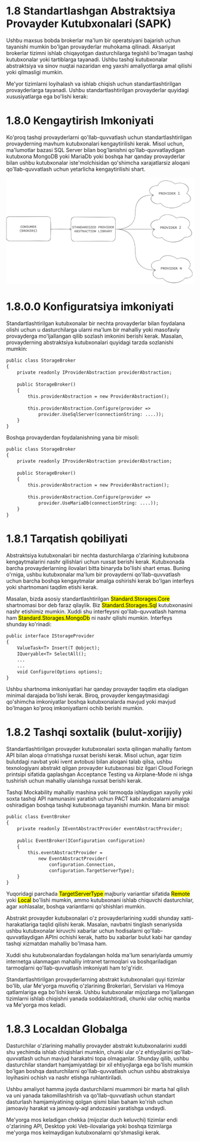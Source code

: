 # 1.8 Standartlashgan Abstraktsiya Provayder Kutubxonalari (SAPK)
Ushbu maxsus bobda brokerlar ma'lum bir operatsiyani bajarish uchun tayanishi mumkin bo'lgan provayderlar muhokama qilinadi. Aksariyat brokerlar tizimni ishlab chiqayotgan dasturchilarga tegishli bo'lmagan tashqi kutubxonalar yoki tartiblarga tayanadi. Ushbu tashqi kutubxonalar abstraktsiya va sinov nuqtai nazaridan eng yaxshi amaliyotlarga amal qilishi  yoki qilmasligi mumkin.

Me'yor tizimlarni loyihalash va ishlab chiqish uchun standartlashtirilgan provayderlarga tayanadi. Ushbu standartlashtirilgan provayderlar quyidagi xususiyatlarga ega bo'lishi kerak:

# 1.8.0 Kengaytirish Imkoniyati
Ko'proq tashqi provayderlarni qo'llab-quvvatlash uchun standartlashtirilgan provayderning mavhum kutubxonalari kengaytirilishi kerak. Misol uchun, ma'lumotlar bazasi SQL Server bilan bog'lanishni qo'llab-quvvatlaydigan kutubxona MongoDB yoki MariaDb yoki boshqa har qanday provayderlar bilan ushbu kutubxonalar iste'molchisidan qo'shimcha xarajatlarsiz aloqani qo'llab-quvvatlash uchun yetarlicha kengaytirilishi shart.

![Alt text](../../Assets/Brokers-1.8.0%20(1).png "a broker")

# 1.8.0.0 Konfiguratsiya imkoniyati

Standartlashtirilgan kutubxonalar bir nechta provayderlar bilan foydalana olishi uchun u dasturchilarga ularni ma'lum bir mahalliy yoki masofaviy provayderga mo'ljallangan qilib sozlash imkonini berishi kerak. Masalan, provayderning abstraktsiya kutubxonalari quyidagi tarzda sozlanishi mumkin:

```
public class StorageBroker
{
    private readonly IProviderAbstraction providerAbstraction;

    public StorageBroker()
    {
        this.providerAbstraction = new ProviderAbstraction();
        
        this.providerAbstraction.Configure(provider => 
            provider.UseSqlServer(connectionString: ....));
    }
}
```
Boshqa provayderdan foydalanishning yana bir misoli:

```
public class StorageBroker
{
    private readonly IProviderAbstraction providerAbstraction;

    public StorageBroker()
    {
        this.providerAbstraction = new ProviderAbstraction();
        
        this.providerAbstraction.Configure(provider =>
            provider.UseMariaDb(connectionString: ....));
    }
}
```

# 1.8.1 Tarqatish qobiliyati

Abstraktsiya kutubxonalari bir nechta dasturchilarga o'zlarining kutubxona kengaytmalarini nashr qilishlari uchun ruxsat berishi kerak. Kutubxonada barcha provayderlarning ilovalari bitta binaryda bo'lishi shart emas. Buning o'rniga, ushbu kutubxonalar ma'lum bir provayderni qo'llab-quvvatlash uchun barcha boshqa kengaytmalar amalga oshirishi kerak bo'lgan interfeys yoki shartnomani taqdim etishi kerak.

Masalan, bizda asosiy standartlashtirilgan <mark>Standard.Storages.Core</mark> shartnomasi bor deb faraz qilaylik. Biz <mark>Standard.Storages.Sql</mark> kutubxonasini nashr etishimiz mumkin. Xuddi shu interfeysni qo'llab-quvvatlash hamma ham <mark>Standard.Storages.MongoDb</mark> ni nashr qilishi mumkin. Interfeys shunday ko'rinadi:
```
public interface IStorageProvider
{
    ValueTask<T> Insert(T @object);
    IQueryable<T> SelectAll();
    ...
    ...
    void Configure(Options options);
}
```
Ushbu shartnoma imkoniyatlari har qanday provayder taqdim eta oladigan minimal darajada bo'lishi kerak. Biroq, provayder kengaytmasidagi qo'shimcha imkoniyatlar boshqa kutubxonalarda mavjud yoki mavjud bo'lmagan ko'proq imkoniyatlarni ochib berishi mumkin.

# 1.8.2 Tashqi soxtalik (bulut-xorijiy)

Standartlashtirilgan provayder kutubxonalari soxta qilingan mahalliy fantom API bilan aloqa o‘rnatishga ruxsat berishi kerak. Misol uchun, agar tizim bulutdagi navbat yoki ivent avtobusi bilan aloqani talab qilsa, ushbu texnologiyani abstrakt qilgan provayder kutubxonasi biz ilgari Cloud Foriegn printsipi sifatida gaplashgan Acceptance Testing va Airplane-Mode ni ishga tushirish uchun mahalliy ulanishga ruxsat berishi kerak.

Tashqi Mockability mahalliy mashina yoki tarmoqda ishlaydigan xayoliy yoki soxta tashqi API namunasini yaratish uchun PACT kabi andozalarni amalga oshiradigan boshqa tashqi kutubxonaga tayanishi mumkin. Mana bir misol:

```
public class EventBroker
{
    private readonly IEventAbstractProvider eventAbstractProvider;

    public EventBroker(IConfiguration configuration)
    {
        this.eventAbstractProvider = 
            new EventAbstractProvider(
                configuration.Connection,
                configuration.TargetServerType);
    }
}
```
Yuqoridagi parchada <mark> TargetServerType </mark> majburiy variantlar sifatida <mark>Remote</mark> yoki <mark>Local</mark> bo'lishi mumkin, ammo kutubxonani ishlab chiquvchi dasturchilar, agar xohlasalar, boshqa variantlarni qo'shishlari mumkin.

Abstrakt provayder kutubxonalari o'z provayderlarining xuddi shunday xatti-harakatlariga taqlid qilishi kerak. Masalan, navbatni tinglash senariysida ushbu kutubxonalar kiruvchi xabarlar uchun hodisalarni qo'llab-quvvatlaydigan APIni ochishi kerak, hatto bu xabarlar bulut kabi har qanday tashqi xizmatdan mahalliy bo'lmasa ham.

Xuddi shu kutubxonalardan foydalangan holda ma'lum senariylarda umumiy internetga ulanmagan mahalliy intranet tarmoqlari va boshqariladigan tarmoqlarni qo'llab-quvvatlash imkoniyati ham to'g'ridir.

Standartlashtirilgan provayderlarning abstrakt kutubxonalari quyi tizimlar bo'lib, ular Me'yorga muvofiq o'zlarining Brokerlari, Servislari va Himoya qatlamlariga ega bo'lishi kerak. Ushbu kutubxonalar mijozlarga mo'ljallangan tizimlarni ishlab chiqishni yanada soddalashtiradi, chunki ular ochiq manba va Me'yorga mos keladi.
# 1.8.3 Localdan Globalga
Dasturchilar o'zlarining mahalliy provayder abstrakt kutubxonalarini xuddi shu yechimda ishlab chiqishlari mumkin, chunki ular o'z ehtiyojlarini qo'llab-quvvatlash uchun mavjud harakatni topa olmaganlar. Shunday qilib, ushbu dasturchilar standart hamjamiyatdagi bir xil ehtiyojlarga ega bo'lishi mumkin bo'lgan boshqa dasturchilarni qo'llab-quvvatlash uchun ushbu abstraksiya loyihasini ochish va nashr etishga ruhlantiriladi.

Ushbu amaliyot hamma joyda dasturchilarni muammoni bir marta hal qilish va uni yanada takomillashtirish va qo'llab-quvvatlash uchun standart dasturlash hamjamiyatining qolgan qismi bilan baham ko'rish uchun jamoaviy harakat va jamoaviy-aql andozasini yaratishga undaydi.

Me'yorga mos keladigan chekka (mijozlar duch keluvchi) tizimlar endi o'zlarining API, Desktop yoki Veb-ilovalariga yoki boshqa tizimlarga me'yorga mos kelmaydigan kutubxonalarni qo'shmasligi kerak.